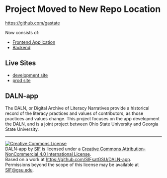 # Project Moved to New Repo Location
https://github.com/gastate

Now consists of: 
- [Frontend Application](https://github.com/gastate/dalnfrontend)
- [Backend](https://github.com/gastate/DALN)

## Live Sites
- [development site](http://dalndev.gsu.edu)
- [prod site](http://daln.gsu.edu)




## DALN-app
The DALN, or Digital Archive of Literacy Narratives provide a historical record of the literacy practices and values of contributors, as those practices and values change. This project focuses on the app development the DALN, and is a joint project between Ohio State University and Georgia State University.

***

<a rel="license" href="http://creativecommons.org/licenses/by-nc/4.0/"><img alt="Creative Commons License" style="border-width:0" src="https://i.creativecommons.org/l/by-nc/4.0/88x31.png" /></a><br /><span xmlns:dct="http://purl.org/dc/terms/" property="dct:title">DALN-app</span> by <a xmlns:cc="http://creativecommons.org/ns#" href="http://sites.gsu.edu/innovation/" property="cc:attributionName" rel="cc:attributionURL">SIF</a> is licensed under a <a rel="license" href="http://creativecommons.org/licenses/by-nc/4.0/">Creative Commons Attribution-NonCommercial 4.0 International License</a>.<br />Based on a work at <a xmlns:dct="http://purl.org/dc/terms/" href="https://github.com/SIFsatGSU/DALN-app" rel="dct:source">https://github.com/SIFsatGSU/DALN-app</a>.<br />Permissions beyond the scope of this license may be available at <a xmlns:cc="http://creativecommons.org/ns#" href="SIF@gsu.edu" rel="cc:morePermissions">SIF@gsu.edu</a>.
